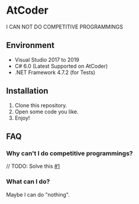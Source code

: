 # AtCoder
I CAN NOT DO COMPETITIVE PROGRAMMINGS

## Environment
- Visual Studio 2017 to 2019
- C# 6.0 (Latest Supported on AtCoder)
- .NET Framework 4.7.2 (for Tests)

## Installation
1. Clone this repository.
2. Open some code you like.
3. Enjoy!

## FAQ

### Why can't I do competitive programmings?
// TODO: Solve this [#1](https://github.com/Siketyan/AtCoder/issues/1)

### What can I do?
Maybe I can do "nothing".
